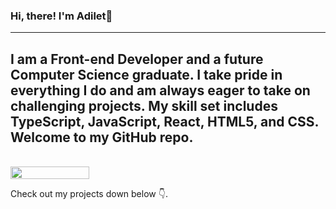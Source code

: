 ### Hi, there! I'm Adilet👋
---
I am a Front-end Developer and a future Computer Science graduate.
I take pride in everything I do and am always eager to take on challenging projects.
My skill set includes **TypeScript, JavaScript, React, HTML5, and CSS**.
Welcome to my GitHub repo.
---
<br>
<div style="display: flex; justify-content: space-between">
<img width="50%" src="https://github-readme-streak-stats.herokuapp.com/?user=AdiletBaimyrza&theme=dark&hide_border=true" />
</div>

Check out my projects down below 👇.
